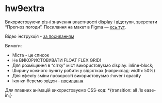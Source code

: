 # hw9extra 

Використовуючи різні значення властивості display і відступи, зверстати “Прогноз погоди”. Посилання на макет в Figma — [ось тут](https://www.figma.com/file/jOwCkDn0vbTi5e7AXa4dCk/Weather-Fortcast?node-id=0%3A1).

Відео інструкція - [за посиланням](https://www.youtube.com/watch?v=g9O7boOJzq4&ab_channel=BeetrootAcademy)

Вимоги:

- Міста - це список
- Не ВИКОРИСТОВУВАТИ FLOAT FLEX GRID!
- Для розміщення в “сітку” міст використовуємо display: inline-block;
- Ширину кожного пункту робити у відсотках (наприклад: width: 50%)
- Для ефекту зміни прозорості використовуємо :hover і opacity
- Іконки беремо звідси - [посилання](https://erikflowers.github.io/weather-icons/)

Для плавних анімацій використовуємо CSS-код: *{transition: all .1s ease-in;}